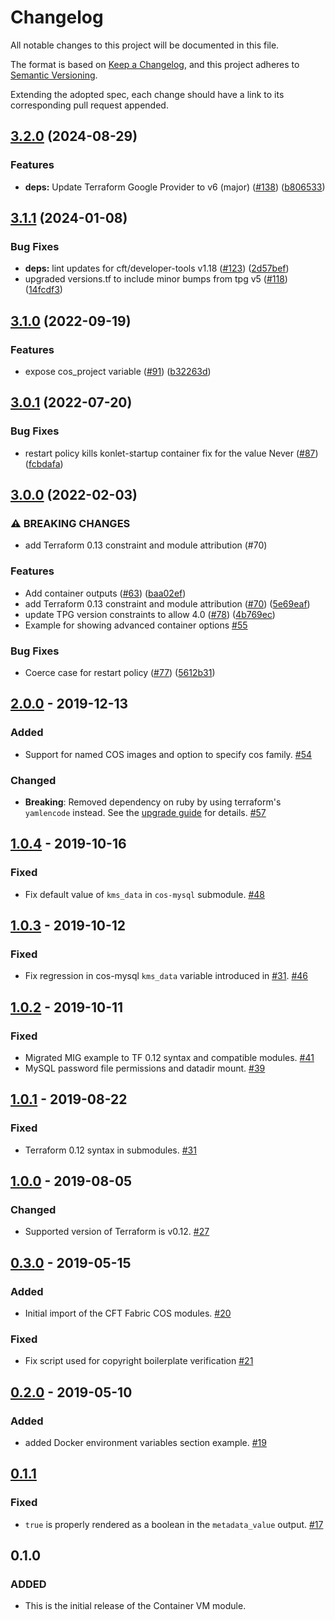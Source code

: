 # Changelog
All notable changes to this project will be documented in this file.

The format is based on [Keep a Changelog](https://keepachangelog.com/en/1.0.0/),
and this project adheres to [Semantic Versioning](https://semver.org/spec/v2.0.0.html).

Extending the adopted spec, each change should have a link to its corresponding pull request appended.

## [3.2.0](https://github.com/terraform-google-modules/terraform-google-container-vm/compare/v3.1.1...v3.2.0) (2024-08-29)


### Features

* **deps:** Update Terraform Google Provider to v6 (major) ([#138](https://github.com/terraform-google-modules/terraform-google-container-vm/issues/138)) ([b806533](https://github.com/terraform-google-modules/terraform-google-container-vm/commit/b8065338e38b51230f06aec573a2f8027c30c566))

## [3.1.1](https://github.com/terraform-google-modules/terraform-google-container-vm/compare/v3.1.0...v3.1.1) (2024-01-08)


### Bug Fixes

* **deps:** lint updates for cft/developer-tools v1.18 ([#123](https://github.com/terraform-google-modules/terraform-google-container-vm/issues/123)) ([2d57bef](https://github.com/terraform-google-modules/terraform-google-container-vm/commit/2d57bef2f9ff75f5ca0a0b7f5d21985b823be1a6))
* upgraded versions.tf to include minor bumps from tpg v5 ([#118](https://github.com/terraform-google-modules/terraform-google-container-vm/issues/118)) ([14fcdf3](https://github.com/terraform-google-modules/terraform-google-container-vm/commit/14fcdf3463b254098a5bc4a6e01003b3eee2d75c))

## [3.1.0](https://github.com/terraform-google-modules/terraform-google-container-vm/compare/v3.0.1...v3.1.0) (2022-09-19)


### Features

* expose cos_project variable ([#91](https://github.com/terraform-google-modules/terraform-google-container-vm/issues/91)) ([b32263d](https://github.com/terraform-google-modules/terraform-google-container-vm/commit/b32263d30cf2a61d20ddbca94733bf3abfb7a446))

## [3.0.1](https://github.com/terraform-google-modules/terraform-google-container-vm/compare/v3.0.0...v3.0.1) (2022-07-20)


### Bug Fixes

* restart policy kills konlet-startup container fix for the value Never ([#87](https://github.com/terraform-google-modules/terraform-google-container-vm/issues/87)) ([fcbdafa](https://github.com/terraform-google-modules/terraform-google-container-vm/commit/fcbdafa2d5b00792c388dcda1e1715f5e2a615e6))

## [3.0.0](https://github.com/terraform-google-modules/terraform-google-container-vm/compare/v2.0.0...v3.0.0) (2022-02-03)


### ⚠ BREAKING CHANGES

* add Terraform 0.13 constraint and module attribution (#70)

### Features

* Add container outputs ([#63](https://github.com/terraform-google-modules/terraform-google-container-vm/issues/63)) ([baa02ef](https://github.com/terraform-google-modules/terraform-google-container-vm/commit/baa02efede3eb42a6fa071761965d4885b9d64d8))
* add Terraform 0.13 constraint and module attribution ([#70](https://github.com/terraform-google-modules/terraform-google-container-vm/issues/70)) ([5e69eaf](https://github.com/terraform-google-modules/terraform-google-container-vm/commit/5e69eafaaaa8302c5732799e32d1da5c17b7b285))
* update TPG version constraints to allow 4.0 ([#78](https://github.com/terraform-google-modules/terraform-google-container-vm/issues/78)) ([4b769ec](https://github.com/terraform-google-modules/terraform-google-container-vm/commit/4b769ec7c46cd9b1d714c8782d6fa95fd9f1bc6f))
* Example for showing advanced container options [#55]

### Bug Fixes

* Coerce case for restart policy ([#77](https://github.com/terraform-google-modules/terraform-google-container-vm/issues/77)) ([5612b31](https://github.com/terraform-google-modules/terraform-google-container-vm/commit/5612b31592aade08544aa083658c331b5e06e712))

## [2.0.0] - 2019-12-13

### Added

- Support for named COS images and option to specify cos family. [#54]

### Changed

- **Breaking**: Removed dependency on ruby by using terraform's `yamlencode` instead. See the [upgrade guide](./docs/upgrading_to_v2.0.md) for details. [#57]

## [1.0.4] - 2019-10-16

### Fixed

- Fix default value of `kms_data` in `cos-mysql` submodule. [#48]

## [1.0.3] - 2019-10-12

### Fixed

- Fix regression in cos-mysql `kms_data` variable introduced in [#31]. [#46]

## [1.0.2] - 2019-10-11

### Fixed

- Migrated MIG example to TF 0.12 syntax and compatible modules. [#41]
- MySQL password file permissions and datadir mount. [#39]

## [1.0.1] - 2019-08-22

### Fixed

- Terraform 0.12 syntax in submodules. [#31]

## [1.0.0] - 2019-08-05

### Changed

- Supported version of Terraform is v0.12. [#27]

## [0.3.0] - 2019-05-15

### Added

- Initial import of the CFT Fabric COS modules. [#20]

### Fixed

- Fix script used for copyright boilerplate verification [#21]


## [0.2.0] - 2019-05-10

### Added

- added Docker environment variables section example. [#19]

## [0.1.1]

### Fixed

- `true` is properly rendered as a boolean in the
  `metadata_value` output. [#17]

## 0.1.0
### ADDED
- This is the initial release of the Container VM module.

[Unreleased]: https://github.com/terraform-google-modules/terraform-google-container-vm/compare/v2.0.0...HEAD
[2.0.0]: https://github.com/terraform-google-modules/terraform-google-container-vm/compare/v1.0.4...v2.0.0
[1.0.4]: https://github.com/terraform-google-modules/terraform-google-container-vm/compare/v1.0.3...v1.0.4
[1.0.3]: https://github.com/terraform-google-modules/terraform-google-container-vm/compare/v1.0.2...v1.0.3
[1.0.2]: https://github.com/terraform-google-modules/terraform-google-container-vm/compare/v1.0.1...v1.0.2
[1.0.1]: https://github.com/terraform-google-modules/terraform-google-container-vm/compare/v1.0.0...v1.0.1
[1.0.0]: https://github.com/terraform-google-modules/terraform-google-container-vm/compare/v0.3.0...v1.0.0
[0.3.0]: https://github.com/terraform-google-modules/terraform-google-container-vm/compare/v0.2.0...v0.3.0
[0.2.0]: https://github.com/terraform-google-modules/terraform-google-container-vm/compare/v0.1.1...v0.2.0
[0.1.1]: https://github.com/terraform-google-modules/terraform-google-container-vm/compare/v0.1.0...v0.1.1

[#55]: https://github.com/terraform-google-modules/terraform-google-container-vm/pull/55
[#57]: https://github.com/terraform-google-modules/terraform-google-container-vm/pull/57
[#54]: https://github.com/terraform-google-modules/terraform-google-container-vm/pull/54
[#48]: https://github.com/terraform-google-modules/terraform-google-container-vm/pull/48
[#46]: https://github.com/terraform-google-modules/terraform-google-container-vm/pull/46
[#41]: https://github.com/terraform-google-modules/terraform-google-container-vm/pull/41
[#39]: https://github.com/terraform-google-modules/terraform-google-container-vm/pull/39
[#31]: https://github.com/terraform-google-modules/terraform-google-container-vm/pull/31
[#27]: https://github.com/terraform-google-modules/terraform-google-container-vm/pull/27
[#21]: https://github.com/terraform-google-modules/terraform-google-container-vm/pull/21
[#20]: https://github.com/terraform-google-modules/terraform-google-container-vm/pull/20
[#19]: https://github.com/terraform-google-modules/terraform-google-container-vm/pull/19
[#17]: https://github.com/terraform-google-modules/terraform-google-container-vm/pull/17
